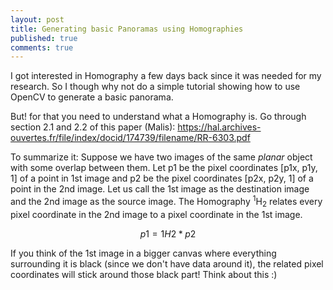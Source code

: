```yaml
---
layout: post
title: Generating basic Panoramas using Homographies
published: true
comments: true
---
```


I got interested in Homography a few days back since it was needed for my research. So I though why not do a simple tutorial showing how to use OpenCV to generate a basic panorama.

But! for that you need to understand what a Homography is. Go through section 2.1 and 2.2 of this paper (Malis): <https://hal.archives-ouvertes.fr/file/index/docid/174739/filename/RR-6303.pdf>

To summarize it: Suppose we have two images of the same _planar_ object with some overlap between them. Let p1 be the pixel coordinates [p1x, p1y, 1] of a point in 1st image and p2 be the pixel coordinates [p2x, p2y, 1] of a point in the 2nd image. Let us call the 1st image as the destination image and the 2nd image as the source image. The Homography <sup>1</sup>H<sub>2</sub> relates every pixel coordinate in the 2nd image to a pixel coordinate in the 1st image.

```math
p1 = 1H2 * p2
```

If you think of the 1st image in a bigger canvas where everything surrounding it is black (since we don't have data around it), the related pixel coordinates will stick around those black part! Think about this :)
